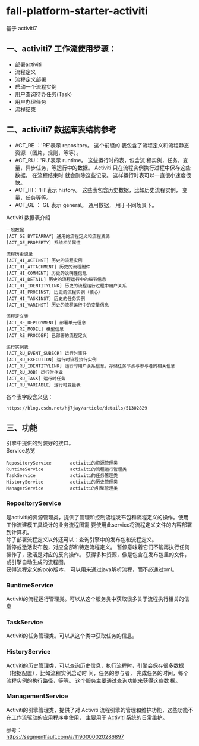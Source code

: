 # fall-platform-starter-activiti

基于 activiti7

## 一、activiti7 工作流使用步骤：
- 部署activiti 
- 流程定义 
- 流程定义部署 
- 启动一个流程实例 
- 用户查询待办任务(Task) 
- 用户办理任务 
- 流程结束

## 二、activiti7 数据库表结构参考
- ACT_RE ：'RE'表示 repository。 这个前缀的 表包含了流程定义和流程静态资源 （图片，规则，等等）。 
- ACT_RU：'RU'表示 runtime。 这些运行时的表，包含流 程实例，任务，变量，异步任务，等运行中的数据。 Activiti 只在流程实例执行过程中保存这些数据， 在流程结束时 就会删除这些记录。 这样运行时表可以一直很小速度很快。 
- ACT_HI：'HI'表示 history。 这些表包含历史数据，比如历史流程实例， 变量，任务等等。 
- ACT_GE ： GE 表示 general。 通用数据， 用于不同场景下。

Activiti 数据表介绍
```
一般数据
[ACT_GE_BYTEARRAY] 通用的流程定义和流程资源
[ACT_GE_PROPERTY] 系统相关属性

流程历史记录    
[ACT_HI_ACTINST] 历史的流程实例
[ACT_HI_ATTACHMENT] 历史的流程附件
[ACT_HI_COMMENT] 历史的说明性信息
[ACT_HI_DETAIL] 历史的流程运行中的细节信息
[ACT_HI_IDENTITYLINK] 历史的流程运行过程中用户关系
[ACT_HI_PROCINST] 历史的流程实例（核心）
[ACT_HI_TASKINST] 历史的任务实例
[ACT_HI_VARINST] 历史的流程运行中的变量信息

流程定义表    
[ACT_RE_DEPLOYMENT] 部署单元信息
[ACT_RE_MODEL] 模型信息
[ACT_RE_PROCDEF] 已部署的流程定义

运行实例表    
[ACT_RU_EVENT_SUBSCR] 运行时事件
[ACT_RU_EXECUTION] 运行时流程执行实例
[ACT_RU_IDENTITYLINK] 运行时用户关系信息，存储任务节点与参与者的相关信息
[ACT_RU_JOB] 运行时作业
[ACT_RU_TASK] 运行时任务
[ACT_RU_VARIABLE] 运行时变量表
```

各个表字段含义见：
```
https://blog.csdn.net/hj7jay/article/details/51302829
```

## 三、功能
引擎中提供的封装好的接口。   
Service总览 
```
RepositoryService       activiti的资源管理类
RuntimeService          activiti的流程运行管理类
TaskService             activiti的任务管理类
HistoryService          activiti的历史管理类
ManagerService          activiti的引擎管理类
```

### RepositoryService
是activiti的资源管理类，提供了管理和控制流程发布包和流程定义的操作。使用工作流建模工具设计的业务流程图需 要使用此service将流程定义文件的内容部署到计算机。   
除了部署流程定义以外还可以：查询引擎中的发布包和流程定义。  
暂停或激活发布包，对应全部和特定流程定义。 暂停意味着它们不能再执行任何操作了，激活是对应的反向操作。 获得多种资源，像是包含在发布包里的文件， 或引擎自动生成的流程图。   
获得流程定义的pojo版本， 可以用来通过java解析流程，而不必通过xml。  

### RuntimeService 
Activiti的流程运行管理类。可以从这个服务类中获取很多关于流程执行相关的信息

### TaskService 
Activiti的任务管理类。可以从这个类中获取任务的信息。

### HistoryService 
Activiti的历史管理类，可以查询历史信息，执行流程时，引擎会保存很多数据（根据配置），比如流程实例启动时 间，任务的参与者， 完成任务的时间，每个流程实例的执行路径，等等。 这个服务主要通过查询功能来获得这些数 据。

### ManagementService 
Activiti的引擎管理类，提供了对 Activiti 流程引擎的管理和维护功能，这些功能不在工作流驱动的应用程序中使用， 主要用于 Activiti 系统的日常维护。 





参考：  
https://segmentfault.com/a/1190000020286897
